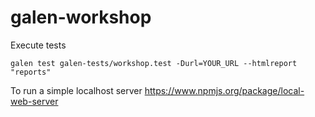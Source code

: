 galen-workshop
==============

Execute tests

```
galen test galen-tests/workshop.test -Durl=YOUR_URL --htmlreport "reports"
```

To run a simple localhost server 
https://www.npmjs.org/package/local-web-server
